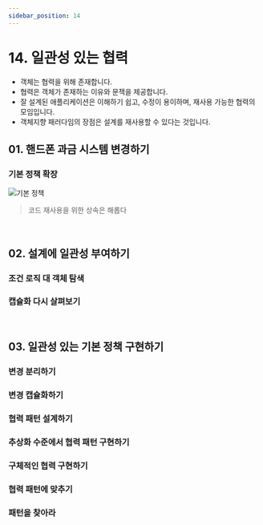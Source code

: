 ```yaml
---
sidebar_position: 14
---
```


# 14. 일관성 있는 협력

- 객체는 협력을 위해 존재합니다.
- 협력은 객체가 존재하는 이유와 문잭을 제공합니다.
- 잘 설계된 애플리케이션은 이해하기 쉽고, 수정이 용이하며, 재사용 가능한 협력의 모임입니다.
- 객체지향 패러다임의 장점은 설계를 재사용할 수 있다는 것입니다.

## 01. 핸드폰 과금 시스템 변경하기

### 기본 정책 확장

![기본 정책](https://user-images.githubusercontent.com/42582516/211145276-e241de8d-6ee9-4224-81d0-f21ee255f624.png)

> 코드 재사용을 위한 상속은 해롭다

<br/>

## 02. 설계에 일관성 부여하기

### 조건 로직 대 객체 탐색

### 캡슐화 다시 살펴보기

<br/>

## 03. 일관성 있는 기본 정책 구현하기

### 변경 분리하기

### 변경 캡슐화하기

### 협력 패턴 설계하기

### 추상화 수준에서 협력 패턴 구현하기

### 구체적인 협력 구현하기

### 협력 패턴에 맞추기

### 패턴을 찾아라